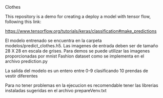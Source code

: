 Clothes

This repository is a demo for creating a deploy a model with tensor flow,
following this link:

https://www.tensorflow.org/tutorials/keras/classification#make_predictions

El modelo entrenado se encuentra en la carpeta modelos/predict_clothes.h5.
Las imagenes de entrada deben ser de tamaño 28 X 28 en escala de grises.
Para demos se puede utilizar las imagenes proporcionadas por mnist Fashion dataset como se implementa en el archivo prediction.py

La salida del modelo es un entero entre 0-9 clasificando 10 prendas de vestir diferentes 

Para no tener problemas en la ejecucion es recomendable tener las librerias instaladas sugeridas en el archivo prepareVenv.txt



